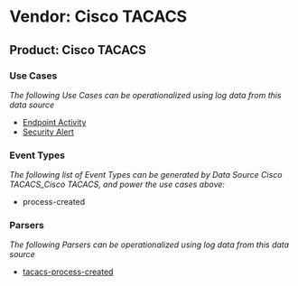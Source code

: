 Vendor: Cisco TACACS
====================
Product: Cisco TACACS
---------------------

### Use Cases

_The following Use Cases can be operationalized using log data from this data source_

* [Endpoint Activity](../UseCases/usecase_endpoint_activity.md)
* [Security Alert](../UseCases/usecase_security_alert.md)


### Event Types

_The following list of Event Types can be generated by Data Source Cisco TACACS_Cisco TACACS, and power the use cases above:_

- process-created


### Parsers

_The following Parsers can be operationalized using log data from this data source_

* [tacacs-process-created](../Parsers/parserContent_tacacs-process-created.md)
